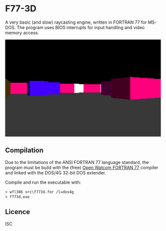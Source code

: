 # F77-3D
A very basic (and slow) raycasting engine, written in FORTRAN 77 for MS-DOS. The
program uses BIOS interrupts for input handling and video memory access.

![f77-3d](f773d.gif)

## Compilation
Due to the limitations of the ANSI FORTRAN 77 language standard, the program
must be build with the (free) [Open Watcom FORTRAN 77](http://www.openwatcom.org/)
compiler and linked with the DOS/4G 32-bit DOS extender.

Compile and run the executable with:

```
> wfl386 src\f773d.for /l=dos4g
> f773d.exe
```

## Licence
ISC
